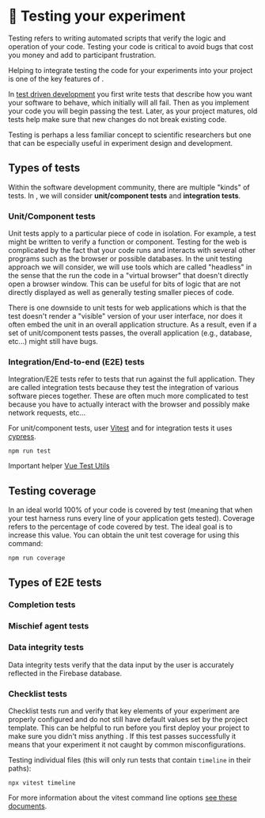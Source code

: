 # :lady_beetle: Testing your experiment

Testing refers to writing automated scripts that verify the logic and operation of your code. Testing your code is critical to avoid bugs that cost you money and add to participant frustration.

Helping to integrate testing the code for your experiments into your project is one of the key features of <SmileText/>.

In [test driven development](https://en.wikipedia.org/wiki/Test-driven_development) you first write tests that describe how you want your software to behave, which initially will all fail.  Then as you implement your code you will begin passing the test.  Later, as your project matures, old tests help make sure that new changes do not break existing code.

Testing is perhaps a less familiar concept to scientific researchers but one that can be especially useful in experiment design and development.

## Types of tests

Within the software development community, there are multiple "kinds" of tests.  In <SmileText/>, we will consider **unit/component tests** and **integration tests**.

### Unit/Component tests
Unit tests apply to a particular piece of code in isolation.  For example, a test might be written to verify a function or component.  Testing for the web is complicated by the fact that your code runs and interacts with several other programs such as the browser or possible databases.  In the unit testing approach we will consider, we will use tools which are called "headless" in the sense that the run the code in a "virtual browser" that doesn't directly open a browser window.  This can be useful for bits of logic that are not directly displayed as well as generally testing smaller pieces of code.

There is one downside to unit tests for web applications which is that the test doesn't render a "visible" version of your user interface, nor does it often embed the unit in an overall application structure.  As a result, even if a set of unit/component tests passes, the overall application (e.g., database, etc...) might still have bugs.

### Integration/End-to-end (E2E) tests
Integration/E2E tests refer to tests that run against the full application.  They are called integration tests because they test the integration of various software pieces together.  These are often much more complicated to test because you have to actually interact with the browser and possibly make network requests, etc...


For unit/component tests, <SmileText/> user [Vitest](https://vitest.dev) and for integration tests it uses [cypress](https://www.cypress.io).

```
npm run test
```

Important helper
[Vue Test Utils](https://test-utils.vuejs.org)

## Testing coverage

In an ideal world 100% of your code is covered by test (meaning that when your test harness runs every line of your application gets tested).  Coverage refers to the percentage of code covered by test.  The ideal goal is to increase this value.  You can obtain the unit test coverage for <SmileText/> using this command:

```
npm run coverage
```

## Types of E2E tests

### Completion tests

### Mischief agent tests

### Data integrity tests

Data integrity tests verify that the data input by the user is accurately reflected in the Firebase database.

### Checklist tests

Checklist tests run and verify that key elements of your experiment are properly configured and do not still have default values set by the <SmileText /> project template.  This can be helpful to run before you first deploy your project to make sure you didn't miss anything . If this test passes successfully it means that your experiment it not caught by common misconfigurations.


Testing individual files (this will only run tests that contain `timeline` in their paths):

```
npx vitest timeline
```

For more information about the vitest command line options [see these documents](https://vitest.dev/guide/cli.html).